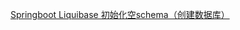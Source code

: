 [Springboot Liquibase 初始化空schema（创建数据库）](https://blog.csdn.net/qq_34025034/article/details/115771675)
